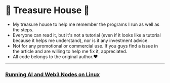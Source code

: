 # 🌟 Treasure House 🌟

* My treasure house to help me remember the programs I run as well as the steps.
* Everyone can read it, but it's not a tutorial (even if it looks like a tutorial because it helps me understand), nor is it any investment advice.
* Not for any promotional or commercial use. If you guys find a issue in the article and are willing to help me fix it, appreciated.
* All code belongs to the original author.❤️
---

### [Running AI and Web3 Nodes on Linux ](https://github.com/Elemonbee/Tutorial-for-Running-node-on-Linux/tree/Node-List)

